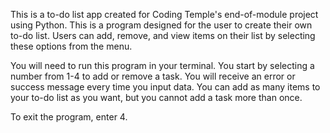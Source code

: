 This is a to-do list app created for Coding Temple's end-of-module project using Python.
This is a program designed for the user to create their own to-do list.
Users can add, remove, and view items on their list by selecting these options from the menu.

You will need to run this program in your terminal. 
You start by selecting a number from 1-4 to add or remove a task.
You will receive an error or success message every time you input data.
You can add as many items to your to-do list as you want, but you cannot add a task more than once.

To exit the program, enter 4.

